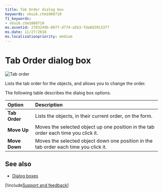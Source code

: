 ```yaml
---
title: Tab Order dialog box
keywords: vbui6.chm1080710
f1_keywords:
- vbui6.chm1080710
ms.assetid: 2703249b-8077-d774-a5b3-fda8d39133f7
ms.date: 11/27/2018 
ms.localizationpriority: medium
---
```



# Tab Order dialog box

![Tab order](../../../images/taborder_ZA01201655.gif)

Lists the tab order for the objects, and allows you to change the order.

The following table describes the dialog box options.

|Option|Description|
|:-----|:----------|
|**Tab Order**|Lists the objects, in their current order, on the form.|
|**Move Up**|Moves the selected object up one position in the tab order each time you click it.|
|**Move Down**|Moves the selected object down one position in the tab order each time you click it.|

## See also

- [Dialog boxes](../dialog-boxes.md)

[!include[Support and feedback](~/includes/feedback-boilerplate.md)]
